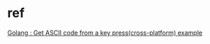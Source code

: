 # ref

[Golang : Get ASCII code from a key press(cross-platform) example](https://www.socketloop.com/tutorials/golang-get-ascii-code-from-a-key-press-cross-platform-example)